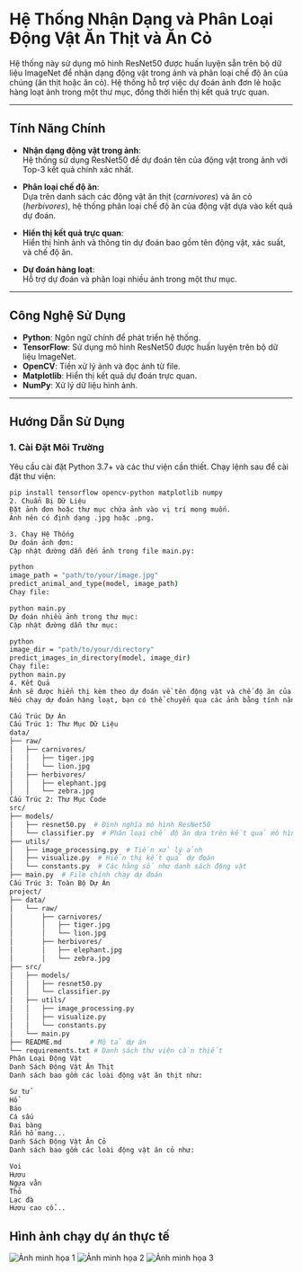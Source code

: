 # Hệ Thống Nhận Dạng và Phân Loại Động Vật Ăn Thịt và Ăn Cỏ

Hệ thống này sử dụng mô hình ResNet50 được huấn luyện sẵn trên bộ dữ liệu ImageNet để nhận dạng động vật trong ảnh và phân loại chế độ ăn của chúng (ăn thịt hoặc ăn cỏ). Hệ thống hỗ trợ việc dự đoán ảnh đơn lẻ hoặc hàng loạt ảnh trong một thư mục, đồng thời hiển thị kết quả trực quan.

---

## Tính Năng Chính

- **Nhận dạng động vật trong ảnh**:  
  Hệ thống sử dụng ResNet50 để dự đoán tên của động vật trong ảnh với Top-3 kết quả chính xác nhất.

- **Phân loại chế độ ăn**:  
  Dựa trên danh sách các động vật ăn thịt (*carnivores*) và ăn cỏ (*herbivores*), hệ thống phân loại chế độ ăn của động vật dựa vào kết quả dự đoán.

- **Hiển thị kết quả trực quan**:  
  Hiển thị hình ảnh và thông tin dự đoán bao gồm tên động vật, xác suất, và chế độ ăn.

- **Dự đoán hàng loạt**:  
  Hỗ trợ dự đoán và phân loại nhiều ảnh trong một thư mục.

---

## Công Nghệ Sử Dụng

- **Python**: Ngôn ngữ chính để phát triển hệ thống.
- **TensorFlow**: Sử dụng mô hình ResNet50 được huấn luyện trên bộ dữ liệu ImageNet.
- **OpenCV**: Tiền xử lý ảnh và đọc ảnh từ file.
- **Matplotlib**: Hiển thị kết quả dự đoán trực quan.
- **NumPy**: Xử lý dữ liệu hình ảnh.

---

## Hướng Dẫn Sử Dụng

### 1. Cài Đặt Môi Trường
Yêu cầu cài đặt Python 3.7+ và các thư viện cần thiết. Chạy lệnh sau để cài đặt thư viện:

```bash
pip install tensorflow opencv-python matplotlib numpy
2. Chuẩn Bị Dữ Liệu
Đặt ảnh đơn hoặc thư mục chứa ảnh vào vị trí mong muốn.
Ảnh nên có định dạng .jpg hoặc .png.

3. Chạy Hệ Thống
Dự đoán ảnh đơn:
Cập nhật đường dẫn đến ảnh trong file main.py:

python
image_path = "path/to/your/image.jpg"
predict_animal_and_type(model, image_path)
Chạy file:

python main.py
Dự đoán nhiều ảnh trong thư mục:
Cập nhật đường dẫn thư mục:

python
image_dir = "path/to/your/directory"
predict_images_in_directory(model, image_dir)
Chạy file:
python main.py
4. Kết Quả
Ảnh sẽ được hiển thị kèm theo dự đoán về tên động vật và chế độ ăn của nó.
Nếu chạy dự đoán hàng loạt, bạn có thể chuyển qua các ảnh bằng tính năng "Next" và "Previous" (cần cài đặt).

Cấu Trúc Dự Án
Cấu Trúc 1: Thư Mục Dữ Liệu
data/
├── raw/
│   ├── carnivores/
│   │   ├── tiger.jpg
│   │   └── lion.jpg
│   ├── herbivores/
│   │   ├── elephant.jpg
│   │   └── zebra.jpg
Cấu Trúc 2: Thư Mục Code
src/
├── models/
│   ├── resnet50.py  # Định nghĩa mô hình ResNet50
│   └── classifier.py  # Phân loại chế độ ăn dựa trên kết quả mô hình
├── utils/
│   ├── image_processing.py  # Tiền xử lý ảnh
│   ├── visualize.py  # Hiển thị kết quả dự đoán
│   └── constants.py  # Các hằng số như danh sách động vật
├── main.py  # File chính chạy dự đoán
Cấu Trúc 3: Toàn Bộ Dự Án
project/
├── data/
│   └── raw/
│       ├── carnivores/
│       │   ├── tiger.jpg
│       │   └── lion.jpg
│       ├── herbivores/
│       │   ├── elephant.jpg
│       │   └── zebra.jpg
├── src/
│   ├── models/
│   │   ├── resnet50.py
│   │   └── classifier.py
│   ├── utils/
│   │   ├── image_processing.py
│   │   ├── visualize.py
│   │   └── constants.py
│   └── main.py
├── README.md       # Mô tả dự án
└── requirements.txt # Danh sách thư viện cần thiết
Phân Loại Động Vật
Danh Sách Động Vật Ăn Thịt
Danh sách bao gồm các loài động vật ăn thịt như:

Sư tử
Hổ
Báo
Cá sấu
Đại bàng
Rắn hổ mang...
Danh Sách Động Vật Ăn Cỏ
Danh sách bao gồm các loài động vật ăn cỏ như:

Voi
Hươu
Ngựa vằn
Thỏ
Lạc đà
Hươu cao cổ...
```
## Hình ảnh chạy dự án thực tế
![Ảnh minh họa 1](https://i.ibb.co/tQrPSzy/z6062082663305-aba56f599740c367c439aa820510b1ef.jpg)
![Ảnh minh họa 2](https://i.ibb.co/VWzWPvy/z6062081910698-552778bf566f6c22e20f610fb283e970.jpg)
![Ảnh minh họa 3](https://i.ibb.co/2MKbG1f/image.png)

